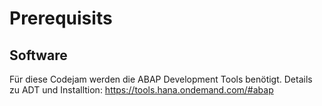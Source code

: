 # Prerequisits

## Software
Für diese Codejam werden die ABAP Development Tools benötigt. Details zu ADT und Installtion: https://tools.hana.ondemand.com/#abap
